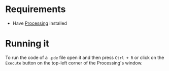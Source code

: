 <h1>Requirements</h1>

- Have [Processing](https://processing.org/download) installed



<h1>Running it</h1>

To run the code of a `.pde` file open it and then press `Ctrl + R` or click on the `Execute` button on the top-left corner of the Processing's window.
